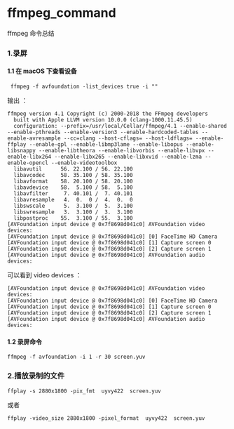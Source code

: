 # ffmpeg_command
ffmpeg 命令总结

### 1.录屏

#### 1.1 在 macOS 下查看设备

` ffmpeg -f avfoundation -list_devices true -i ""`

输出 ：

```
ffmpeg version 4.1 Copyright (c) 2000-2018 the FFmpeg developers
  built with Apple LLVM version 10.0.0 (clang-1000.11.45.5)
  configuration: --prefix=/usr/local/Cellar/ffmpeg/4.1 --enable-shared --enable-pthreads --enable-version3 --enable-hardcoded-tables --enable-avresample --cc=clang --host-cflags= --host-ldflags= --enable-ffplay --enable-gpl --enable-libmp3lame --enable-libopus --enable-libsnappy --enable-libtheora --enable-libvorbis --enable-libvpx --enable-libx264 --enable-libx265 --enable-libxvid --enable-lzma --enable-opencl --enable-videotoolbox
  libavutil      56. 22.100 / 56. 22.100
  libavcodec     58. 35.100 / 58. 35.100
  libavformat    58. 20.100 / 58. 20.100
  libavdevice    58.  5.100 / 58.  5.100
  libavfilter     7. 40.101 /  7. 40.101
  libavresample   4.  0.  0 /  4.  0.  0
  libswscale      5.  3.100 /  5.  3.100
  libswresample   3.  3.100 /  3.  3.100
  libpostproc    55.  3.100 / 55.  3.100
[AVFoundation input device @ 0x7f8698d041c0] AVFoundation video devices:
[AVFoundation input device @ 0x7f8698d041c0] [0] FaceTime HD Camera
[AVFoundation input device @ 0x7f8698d041c0] [1] Capture screen 0
[AVFoundation input device @ 0x7f8698d041c0] [2] Capture screen 1
[AVFoundation input device @ 0x7f8698d041c0] AVFoundation audio devices:

```

可以看到 video devices ：

```
[AVFoundation input device @ 0x7f8698d041c0] AVFoundation video devices:
[AVFoundation input device @ 0x7f8698d041c0] [0] FaceTime HD Camera
[AVFoundation input device @ 0x7f8698d041c0] [1] Capture screen 0
[AVFoundation input device @ 0x7f8698d041c0] [2] Capture screen 1
[AVFoundation input device @ 0x7f8698d041c0] AVFoundation audio devices:

``` 

#### 1.2 录屏命令

`ffmpeg -f avfoundation -i 1 -r 30 screen.yuv`

### 2.播放录制的文件

`ffplay -s 2880x1800 -pix_fmt  uyvy422  screen.yuv`

或者

`ffplay -video_size 2880x1800 -pixel_format  uyvy422  screen.yuv`